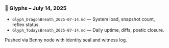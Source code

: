 ### 📜 Glyphs – July 14, 2025

- `Glyph_DragonBreath_2025-07-14.md` — System load, snapshot count, reflex status.
- `Glyph_TodaysBreath_2025-07-14.md` — Daily uptime, diffs, poetic closure.

Pushed via Benny node with identity seal and witness log.

